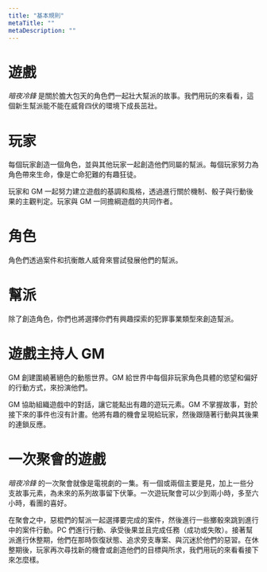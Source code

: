```yaml
---
title: "基本規則"
metaTitle: ""
metaDescription: ""
---
```


# 遊戲

_暗夜冷鋒_ 是關於膽大包天的角色們一起壯大幫派的故事。我們用玩的來看看，這個新生幫派能不能在威脅四伏的環境下成長茁壯。

# 玩家

每個玩家創造一個角色，並與其他玩家一起創造他們同屬的幫派。每個玩家努力為角色帶來生命，像是亡命犯難的有趣狂徒。

玩家和 GM 一起努力建立遊戲的基調和風格，透過進行關於機制、骰子與行動後果的主觀判定。玩家與 GM 一同擔綱遊戲的共同作者。

# 角色

角色們透過案件和抗衡敵人威脅來嘗試發展他們的幫派。

# 幫派

除了創造角色，你們也將選擇你們有興趣探索的犯罪事業類型來創造幫派。

# 遊戲主持人 GM

GM 創建圍繞著絕色的動態世界。GM 給世界中每個非玩家角色具體的慾望和偏好的行動方式，來扮演他們。

GM 協助組織遊戲中的對話，讓它能點出有趣的遊玩元素。GM 不掌握故事，對於接下來的事件也沒有計畫。他將有趣的機會呈現給玩家，然後跟隨著行動與其後果的連鎖反應。

# 一次聚會的遊戲

_暗夜冷鋒_ 的一次聚會就像是電視劇的一集。有一個或兩個主要是見，加上一些分支故事元素，為未來的系列故事留下伏筆。一次遊玩聚會可以少到兩小時，多至六小時，看團的喜好。

在聚會之中，惡棍們的幫派一起選擇要完成的案件，然後進行一些擲骰來跳到進行中的案件行動。PC 們進行行動、承受後果並且完成任務（成功或失敗）。接著幫派進行休整期，他們在那時恢復狀態、追求旁支專案、與沉迷於他們的惡習。在休整期後，玩家再次尋找新的機會或創造他們的目標與所求，我們用玩的來看看接下來怎麼樣。